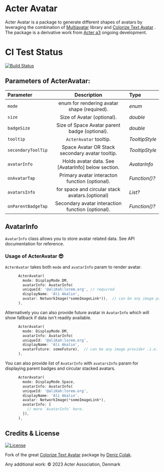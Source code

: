 # Acter Avatar

Acter Avatar is a package to generate different shapes of avatars by leveraging the combination of [Multiavatar](https://pub.dev/packages/multiavatar) library and [Colorize Text Avatar](https://pub.dev/packages/colorize_text_avatar) . The package is a derivative work from [Acter a3](https://github.com/acterglobal/a3) ongoing development.

# CI Test Status

<a href="https://github.com/acterglobal/acter-avatar/actions"><img src="https://github.com/acterglobal/acter-avatar/workflows/acter-avatar-tests/badge.svg" alt="Build Status"></a>

## Parameters of ActerAvatar:

| Parameter          |                    Description                     | Type                |
| :----------------- | :------------------------------------------------: | :------------------ |
| `mode`             |    enum for rendering avatar shape (required).     | _enum_              |
| `size`             |             Size of Avatar (optional).             | _double_            |
| `badgeSize`        |   Size of Space Avatar parent badge (optional).    | _double_            |
| `tooltip`          |               `ActerAvatar` tooltip.               | _TooltipStyle_      |
| `secondaryToolTip` |  Space Avatar OR Stack secondary avatar tooltip.   | _TooltipStyle_      |
| `avatarInfo`       | Holds avatar data. See [AvatarInfo] below section. | _AvatarInfo_        |
| `onAvatarTap`      |   Primary avatar interacton function (optional).   | _Function()?_       |
| `avatarsInfo`      |  for space and circular stack avatars.(optional)   | _List<AvatarInfo>?_ |
| `onParentBadgeTap` | Secondary avatar interaction function (optional).  | _Function()?_       |

## AvatarInfo

`AvatarInfo` class allows you to store avatar related data. See API documentation for reference.

### Usage of ActerAvatar 😎

`ActerAvatar` takes both `mode` and `avatarInfo` param to render avatar.

```dart
      ActerAvatar(
        mode: DisplayMode.DM,
        avatarInfo: AvatarInfo(
        uniqueId: '@aliKah:lorem.org', // required
        displayName: 'Ali Akalın',
        avatar: NetworkImage(*someImageLink*)),  // can be any image provider .i.e. AssetImage, MemoryImage and NetworkImage etc.
      ),
```

Alternatively you can also provide future avatar in `AvatarInfo` which will show fallback if data isn't readily available.

```dart
      ActerAvatar(
        mode: DisplayMode.DM,
        avatarInfo: AvatarInfo(
        uniqueId: '@aliKah:lorem.org',
        displayName: 'Ali Akalın',
        avatarFuture: someFuture),  // can be any image provider .i.e. AssetImage, MemoryImage and NetworkImage etc.
      ),
```

You can also provide list of `AvatarInfo` with `avatarsInfo` param for displaying parent badges and circular stacked avatars.

```dart
      ActerAvatar(
        mode: DisplayMode.Space,
        avatarInfo: AvatarInfo(
        uniqueId: '@aliKah:lorem.org',
        displayName: 'Ali Akalın',
        avatar: NetworkImage(*someImageLink*),
        avatarInfo: [
          // more `AvatarInfo` here.
        ]),
      ),
```

## Credits & License

[![License](https://img.shields.io/badge/License-MIT-blue.svg)](/LICENSE)

Fork of the great [Colorize Text Avatar](https://pub.dev/packages/colorize_text_avatar) package by [Deniz Çolak](https://github.com/deniscolak).

Any additional work: © 2023 Acter Association, Denmark
